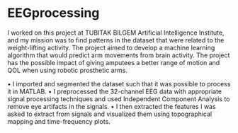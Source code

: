 # EEGprocessing
I worked on this project at TUBITAK BILGEM Artificial Intelligence Institute, and my mission was to find patterns in the dataset that were related to the weight-lifting activity. The project aimed to develop a machine learning algorithm that would predict arm movements from brain activity. The project has the possible impact of giving amputees a better range of motion and QOL when using robotic prosthetic arms.

•	I imported and segmented the dataset such that it was possible to process it in MATLAB.
•	I preprocessed the 32-channel EEG data with appropriate signal processing techniques and used Independent Component Analysis to remove eye artifacts in the signals.
•	I then extracted the features I was asked to extract from signals and visualized them using topographical mapping and time-frequency plots.

